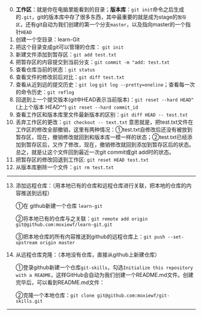 0. **工作区**：就是你在电脑里能看到的目录；**版本库**：`git init`命令之后生成的`.git`，git的版本库中存了很多东西，其中最重要的就是成为stage的`暂存区`，还有git自动为我们创建的第一个分支`master`，以及指向master的一个指针`HEAD`
1. 创建一个空目录：learn-Git
2. 把这个目录变成git可以管理的仓库： `git init`
3. 新建文件添加到暂存区：`git add test.txt`
4. 把暂存区的内容提交到当前分支：`git commit -m "add: test.txt`
5. 查看仓库当前的状态：`git status`
6. 查看文件的修改前后对比：`git diff test.txt`
7. 查看从近到远的提交历史：`git log`   `git log --pretty=oneline`；查看每一次的命令历史：`git reflog`
8. 回退到上一个提交版本(git中HEAD表示当前版本)：`git reset --hard HEAD^` (上上个版本 HEAD^^) `git reset --hard commit_id`
9. 查看工作区和版本库里文件最新版本的区别：`git diff HEAD -- test.txt`
10. 丢弃工作区的更改：`git checkout -- text.txt` 意思就是，把test.txt文件在工作区的修改全部撤销，这里有两种情况：①test.txt自修改后还没有被放到暂存区，现在，撤销修改就回到和版本库一模一样的状态；②test.txt已经添加到暂存区后，又作了修改，现在，撤销修改就回到添加到暂存区后的状态。总之，就是让这个文件回到最近一次git commit或git add时的状态。
11. 把暂存区的修改回退到工作区: `git reset HEAD test.txt`
12. 从版本库删除一个文件：`git rm test.txt`
 -----
13. 添加远程仓库：（用本地已有的仓库和远程仓库进行关联，把本地的仓库的内容推送到远程）

    ①在 github新建一个仓库 `learn-git`

    ②将本地已有的仓库与之关联：`git remote add origin git@github.com:moxiewf/learn-git.git
`

    ③把本地仓库的所有内容推送到github的远程仓库上：`git push --set-upstream origin master
`

14. 从远程仓库克隆：（本地没有仓库，直接从github上新建仓库）

     ①登录github新建一个仓库`git-skills`，勾选`Initialize this repository with a README`，这样GitHub会自动为我们创建一个README.md文件。创建完毕后，可以看到README.md文件：

     ②克隆一个本地仓库：`git clone git@github.com:moxiewf/git-skills.git`
     
----